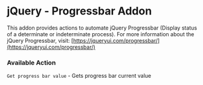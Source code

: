 # jQuery - Progressbar Addon

This addon provides actions to automate jQuery Progressbar \(Display status of a determinate or indeterminate process\). For more information about the jQuery Progressbar, visit: [https://jqueryui.com/progressbar/](https://jqueryui.com/progressbar/)

### Available Action

`Get progress bar value` - Gets progress bar current value



